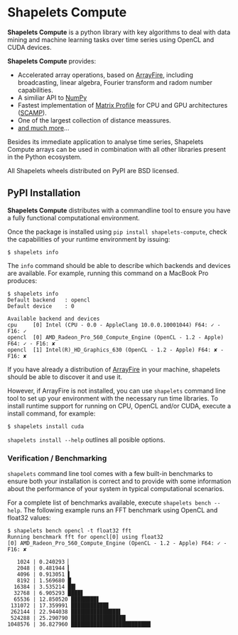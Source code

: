 # Shapelets Compute

**Shapelets Compute** is a python library with key algorithms to deal with data mining and 
machine learning tasks over time series using OpenCL and CUDA devices.  

**Shapelets Compute** provides:

  * Accelerated array operations, based on [ArrayFire](https://arrayfire.com/), including broadcasting, linear algebra, Fourier transform and radom number capabilities. 
  * A similiar API to [NumPy](https://numpy.org/)
  * Fastest implementation of [Matrix Profile](https://www.cs.ucr.edu/~eamonn/MatrixProfile.html) for CPU and GPU architectures ([SCAMP](https://github.com/zpzim/SCAMP)).
  * One of the largest collection of distance meassures.
  * [and much more](https://doc.shapelets.io/compute)...

Besides its immediate application to analyse time series, Shapelets Compute arrays can be 
used in combination with all other libraries present in the Python ecosystem.

All Shapelets wheels distributed on PyPI are BSD licensed.

## PyPI Installation
**Shapelets Compute** distributes with a commandline tool to ensure you have a fully functional computational environment.  

Once the package is installed using `pip install shapelets-compute`, check the capabilities of your runtime environment by issuing:

```
$ shapelets info
```

The `info` command should be able to describe which backends and devices are available.  For example, running this command on a MacBook Pro produces:

```
$ shapelets info
Default backend   : opencl
Default device    : 0

Available backend and devices
cpu     [0] Intel (CPU - 0.0 - AppleClang 10.0.0.10001044) F64: ✓ - F16: ✓
opencl  [0] AMD_Radeon_Pro_560_Compute_Engine (OpenCL - 1.2 - Apple) F64: ✓ - F16: ✘
opencl  [1] Intel(R)_HD_Graphics_630 (OpenCL - 1.2 - Apple) F64: ✘ - F16: ✘
```

If you have already a distribution of [ArrayFire](https://arrayfire.com/) in your machine, shapelets should be able to discover it and use it.  

However, if ArrayFire is not installed, you can use `shapelets` command line tool to set up your environment with the necessary run time libraries. To install runtime support for running on CPU, OpenCL and/or CUDA, execute a install command, for example:

```
$ shapelets install cuda 
```

`shapelets install --help` outlines all posible options.

### Verification / Benchmarking
`shapelets` command line tool comes with a few built-in benchmarks to ensure both your installation is correct and to provide with some information about the performance of your system in typical computational scenarios.  

For a complete list of benchmarks available, execute `shapelets bench --help`.  The following example runs an FFT benchmark using OpenCL and float32 values:

```
$ shapelets bench opencl -t float32 fft
Running benchmark fft for opencl[0] using float32
[0] AMD_Radeon_Pro_560_Compute_Engine (OpenCL - 1.2 - Apple) F64: ✓ - F16: ✘

   1024 | 0.240293 ▏
   2048 | 0.481944 ▎
   4096 | 0.913051 ▌
   8192 | 1.569680 █
  16384 | 3.535214 ██▍
  32768 | 6.905293 ████▋
  65536 | 12.850520 ████████▋
 131072 | 17.359991 ███████████▊
 262144 | 22.944038 ███████████████▌
 524288 | 25.290790 █████████████████▏
1048576 | 36.827960 █████████████████████████

```